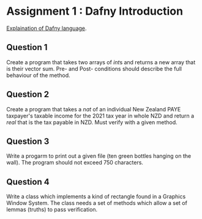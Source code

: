 # Assignment 1 : Dafny Introduction

[Explaination of Dafny language](/Dafny.md).

## Question 1

Create a program that takes two arrays of *int*s and returns a new array that is their vector sum. Pre- and Post- conditions should describe the full behaviour of the method. 

## Question 2

Create a program that takes a *nat* of an individual New Zealand PAYE taxpayer's taxable income for the 2021 tax year in whole NZD and return a *real* that is the tax payable in NZD. Must verify with a given method. 

## Question 3

Write a progarm to print out a given file (ten green bottles hanging on the wall). The program should not exceed 750 characters. 

## Question 4

Write a class which implements a kind of rectangle found in a Graphics Window System. The class needs a set of methods which allow a set of lemmas (truths) to pass verification.
